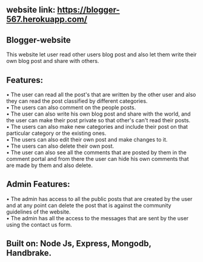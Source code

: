 ## website link: https://blogger-567.herokuapp.com/

## Blogger-website

This website let user read other users blog post and also let them write their own blog post and share with others.

## Features:
•	The user can read all the post's that are written by the other user and also they can read the post classified by different categories.<br/>
•	The users can also comment on the people posts.<br/>
•	The user can also write his own blog post and share with the world, and the user can make their post private so that other's can't read their posts.<br/>
•	The users can also make new categories and include their post on that particular category or the existing ones.<br/>
•	The users can also edit their own post and make changes to it.<br/>
•	The users can also delete their own post.<br/>
•	The user can also see all the comments that are posted by them in the comment portal and from there the user can hide his own comments that are made by them and also delete.<br/>

## Admin Features:
•	The admin has access to all the public posts that are created by the user and at any point can delete the post that is against the community guidelines of the website.<br/>
•	The admin has all the access to the messages that are sent by the user using the contact us form.<br/>

## Built on: Node Js, Express, Mongodb, Handbrake.
